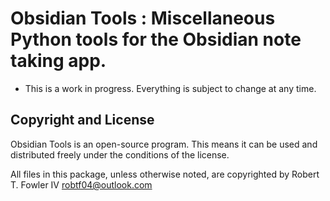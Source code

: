 # Obsidian Tools :  Miscellaneous Python tools for the Obsidian note taking app.

- This is a work in progress. Everything is subject to change at any time.


## Copyright and License

Obsidian Tools is an open-source program. This means it can be used and distributed freely under the conditions of the license.

All files in this package, unless otherwise noted, are copyrighted by Robert T. Fowler IV <robtf04@outlook.com>

